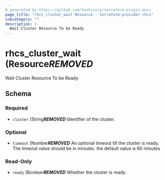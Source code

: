 ```yaml
---
# generated by https://github.com/hashicorp/terraform-plugin-docs
page_title: "rhcs_cluster_wait Resource - terraform-provider-rhcs"
subcategory: ""
description: |-
  Wait Cluster Resource To be Ready
---
```


# rhcs_cluster_wait (Resource***REMOVED***

Wait Cluster Resource To be Ready



<!-- schema generated by tfplugindocs -->
## Schema

### Required

- `cluster` (String***REMOVED*** Identifier of the cluster.

### Optional

- `timeout` (Number***REMOVED*** An optional timeout till the cluster is ready. The timeout value should be in minutes. the default value is 60 minutes

### Read-Only

- `ready` (Boolean***REMOVED*** Whether the cluster is ready


